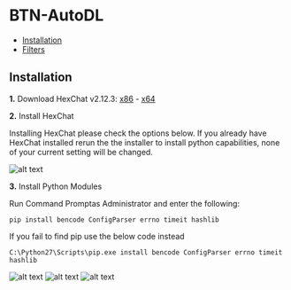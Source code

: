 # BTN-AutoDL

- [Installation](#Installation)
- [Filters](#Filters)

## Installation
**1.** Download HexChat v2.12.3: [x86](https://dl.hexchat.net/hexchat/HexChat%202.12.3%20x86.exe) - [x64](https://dl.hexchat.net/hexchat/HexChat%202.12.3%20x64.exe)
  
**2.** Install HexChat
  
  Installing HexChat please check the options below. If you already have HexChat installed rerun the the installer to install python capabilities, none of your current setting will be changed.
  
![alt text](http://oi63.tinypic.com/2rna7bo.jpg "Hexchat Python install")
  
**3.** Install Python Modules
  
  Run Command Promptas Administrator and enter the following:
  ```
pip install bencode ConfigParser errno timeit hashlib
  ```
  
  If you fail to find pip use the below code instead
  
  ```
C:\Python27\Scripts\pip.exe install bencode ConfigParser errno timeit hashlib
  ```

  ![alt text](http://i66.tinypic.com/331dqir_th.png "Windows Key") ![alt text](http://i65.tinypic.com/eg8m0n_th.png "Plus") ![alt text](http://icons.iconarchive.com/icons/chromatix/keyboard-keys/32/letter-uppercase-R-icon.png "R Key")

